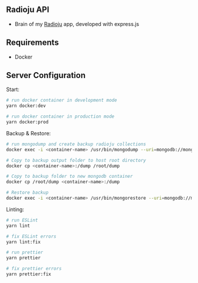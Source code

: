 ## Radioju API

- Brain of my [Radioju](https://github.com/trkyshorty/radioju) app, developed with express.js

## Requirements

- Docker

## Server Configuration

Start:

```bash
# run docker container in development mode
yarn docker:dev

# run docker container in production mode
yarn docker:prod
```

Backup & Restore:

```bash
# run mongodump and create backup radioju collections
docker exec -i <container-name> /usr/bin/mongodump --uri=mongodb://mongodb:27017/radioju --out /dump

# Copy to backup output folder to host root directory
docker cp <container-name>:/dump /root/dump

# Copy to backup folder to new mongodb container
docker cp /root/dump <container-name>:/dump

# Restore backup
docker exec -i <container-name> /usr/bin/mongorestore --uri=mongodb://mongodb:27017/radioju /dump/radioju
```

Linting:

```bash
# run ESLint
yarn lint

# fix ESLint errors
yarn lint:fix

# run prettier
yarn prettier

# fix prettier errors
yarn prettier:fix
```
